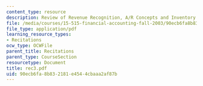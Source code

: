 ```yaml
---
content_type: resource
description: Review of Revenue Recognition, A/R Concepts and Inventory.
file: /media/courses/15-515-financial-accounting-fall-2003/90ecb6fa8b832181e4544cbaaa2af87b_rec3.pdf
file_type: application/pdf
learning_resource_types:
- Recitations
ocw_type: OCWFile
parent_title: Recitations
parent_type: CourseSection
resourcetype: Document
title: rec3.pdf
uid: 90ecb6fa-8b83-2181-e454-4cbaaa2af87b
---
```

